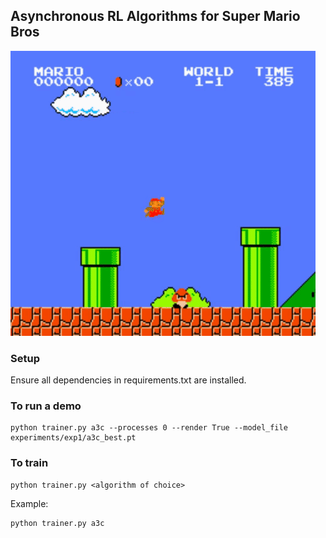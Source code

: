## Asynchronous RL Algorithms for Super Mario Bros
![Alt Text](images/mario.gif)

### Setup
Ensure all dependencies in requirements.txt are installed. 
### To run a demo
```
python trainer.py a3c --processes 0 --render True --model_file experiments/exp1/a3c_best.pt
```

### To train
```
python trainer.py <algorithm of choice>
```

Example: 

```
python trainer.py a3c
```